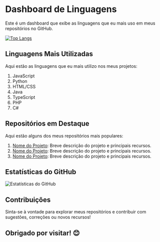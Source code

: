# Dashboard de Linguagens

Este é um dashboard que exibe as linguagens que eu mais uso em meus repositórios no GitHub.

[![Top Langs](https://github-readme-stats.vercel.app/api/top-langs/?username=seuusername&layout=compact)](https://github.com/LucasDinizDev)

## Linguagens Mais Utilizadas

Aqui estão as linguagens que eu mais utilizo nos meus projetos:

1. JavaScript
2. Python
3. HTML/CSS
4. Java
5. TypeScript
6. PHP
7. C#

## Repositórios em Destaque

Aqui estão alguns dos meus repositórios mais populares:

1. [Nome do Projeto](link): Breve descrição do projeto e principais recursos.
2. [Nome do Projeto](link): Breve descrição do projeto e principais recursos.
3. [Nome do Projeto](link): Breve descrição do projeto e principais recursos.

## Estatísticas do GitHub

![Estatísticas do GitHub](https://github-readme-stats.vercel.app/api?username=seuusername&show_icons=true&theme=dark)

## Contribuições

Sinta-se à vontade para explorar meus repositórios e contribuir com sugestões, correções ou novos recursos!

## Obrigado por visitar! 😊
